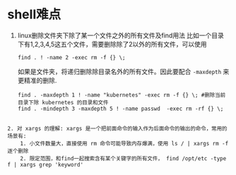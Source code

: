 # shell难点

1. linux删除文件夹下除了某一个文件之外的所有文件及find用法
    比如一个目录下有1,2,3,4,5这五个文件，需要删除除了2以外的所有文件，可以使用
    
    ```
    find . ! -name 2 -exec rm -f {} \;
    ```
    如果是文件夹，将递归删除除目录名外的所有文件。因此要配合 `-maxdepth` 来更精准的删除.
    ```
    find . -maxdepth 1 ! -name "kubernetes" -exec rm -f {} \; #删除当前目录下除 kubernetes 的目录和文件
    find . -mindepth 3 -maxdepth 5 ! -name passwd  -exec rm -rf {} \;
```
    
2. 对 xargs 的理解: xargs 是一个把前面命令的输入作为后面命令的输出的命令，常用的场景有:   
	1. 小文件数量大，直接使用 rm 命令可能导致内存爆满，使用 ls / | xargs rm -f 逐个删除
	2. 限定范围，和find一起搜索含有某个关键字的所有文件， find /opt/etc -type f | xargs grep 'keyword'
